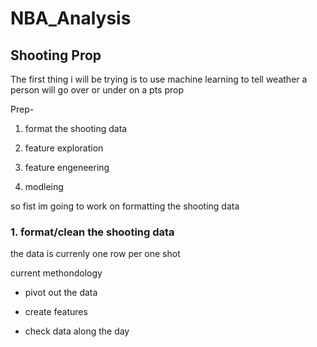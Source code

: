 # NBA_Analysis

## Shooting Prop 

The first thing i will be trying is to use machine learning to tell weather a person will go over or under on a pts prop

Prep- 

1. format the shooting data

2. feature exploration 

3. feature engeneering 

4. modleing 


so fist im going to work on formatting the shooting data 

### 1.  format/clean the shooting data

the data is currenly one row per one shot 

current methondology 

- pivot out the data

- create features

- check data along the day 
